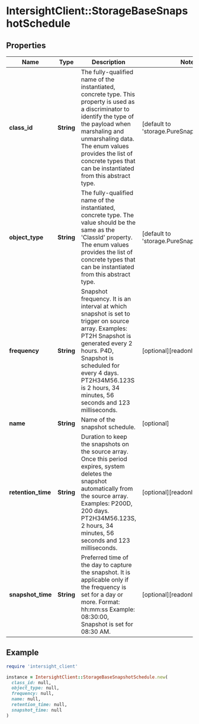 # IntersightClient::StorageBaseSnapshotSchedule

## Properties

| Name | Type | Description | Notes |
| ---- | ---- | ----------- | ----- |
| **class_id** | **String** | The fully-qualified name of the instantiated, concrete type. This property is used as a discriminator to identify the type of the payload when marshaling and unmarshaling data. The enum values provides the list of concrete types that can be instantiated from this abstract type. | [default to &#39;storage.PureSnapshotSchedule&#39;] |
| **object_type** | **String** | The fully-qualified name of the instantiated, concrete type. The value should be the same as the &#39;ClassId&#39; property. The enum values provides the list of concrete types that can be instantiated from this abstract type. | [default to &#39;storage.PureSnapshotSchedule&#39;] |
| **frequency** | **String** | Snapshot frequency. It is an interval at which snapshot is set to trigger on source array. Examples:     PT2H Snapshot is generated every 2 hours.     P4D, Snapshot is scheduled for every 4 days.     PT2H34M56.123S is 2 hours, 34 minutes, 56 seconds and 123 milliseconds. | [optional][readonly] |
| **name** | **String** | Name of the snapshot schedule. | [optional] |
| **retention_time** | **String** | Duration to keep the snapshots on the source array. Once this period expires, system deletes the snapshot automatically from the source array. Examples: P200D,  200 days. PT2H34M56.123S, 2 hours, 34 minutes, 56 seconds and 123 milliseconds. | [optional][readonly] |
| **snapshot_time** | **String** | Preferred time of the day to capture the snapshot. It is applicable only if the frequency is set for a day or more. Format: hh:mm:ss Example: 08:30:00, Snapshot is set for 08:30 AM. | [optional][readonly] |

## Example

```ruby
require 'intersight_client'

instance = IntersightClient::StorageBaseSnapshotSchedule.new(
  class_id: null,
  object_type: null,
  frequency: null,
  name: null,
  retention_time: null,
  snapshot_time: null
)
```

